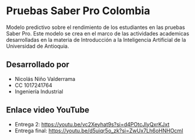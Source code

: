 # **Pruebas Saber Pro Colombia**
Modelo predictivo sobre el rendimiento de los estudiantes en las pruebas Saber Pro.
Este modelo se crea en el marco de las actividades academicas desarrolladas en la materia de Introducción a la Inteligencia Artificial de la Universidad de Antioquia.

## **Desarrollado por**

- Nicolás Niño Valderrama
- CC 1017241764
- Ingeniería Industrial

## **Enlace video YouTube**

- Entrega 2: https://youtu.be/vc2Xeyhat9s?si=d4POtcJIyQxrKJxt
- Entrega final: https://youtu.be/d5uiqr5o_zk?si=ZwUx7Lh6oHNHOcmI 
